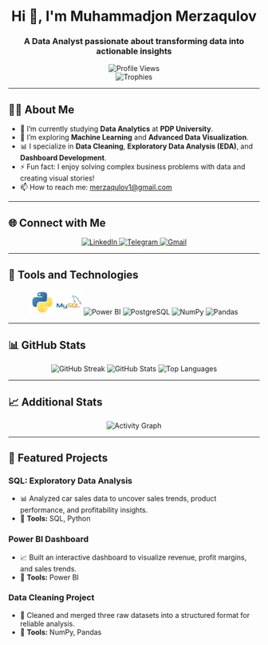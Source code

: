 <h1 align="center">Hi 👋, I'm Muhammadjon Merzaqulov</h1>
<h3 align="center">A Data Analyst passionate about transforming data into actionable insights</h3>

<div align="center">
  <img src="https://komarev.com/ghpvc/?username=muhammadjon-merzaqulov&label=Profile%20views&color=0e75b6&style=flat" alt="Profile Views" />
</div>

<div align="center">
  <img src="https://github-profile-trophy.vercel.app/?username=muhammadjon-merzaqulov&theme=darkhub&margin-w=15&margin-h=15" alt="Trophies" />
</div>

---

## 🧑‍💻 About Me

- 🔭 I’m currently studying **Data Analytics** at **PDP University**.
- 🌱 I’m exploring **Machine Learning** and **Advanced Data Visualization**.
- 📊 I specialize in **Data Cleaning**, **Exploratory Data Analysis (EDA)**, and **Dashboard Development**.
- ⚡ Fun fact: I enjoy solving complex business problems with data and creating visual stories!
- 📫 How to reach me: [merzaqulov1@gmail.com](mailto:merzaqulov1@gmail.com)

---

## 🌐 Connect with Me

<div align="center">
  <a href="https://linkedin.com/in/muhammadjon-merzaqulov-25150323b" target="_blank" rel="noopener noreferrer">
    <img src="https://img.shields.io/badge/-LinkedIn-0077B5?style=flat&logo=linkedin&logoColor=white" alt="LinkedIn" />
  </a>
  <a href="https://t.me/merzaqulov1" target="_blank" rel="noopener noreferrer">
    <img src="https://img.shields.io/badge/-Telegram-2CA5E0?style=flat&logo=telegram&logoColor=white" alt="Telegram" />
  </a>
  <a href="mailto:merzaqulov1@gmail.com" target="_blank" rel="noopener noreferrer">
    <img src="https://img.shields.io/badge/-Gmail-D14836?style=flat&logo=gmail&logoColor=white" alt="Gmail" />
  </a>
</div>

---

## 🚀 Tools and Technologies

<div align="center">
  <img src="https://raw.githubusercontent.com/devicons/devicon/master/icons/python/python-original.svg" alt="Python" width="50" height="50"/>
  <img src="https://raw.githubusercontent.com/devicons/devicon/master/icons/mysql/mysql-original-wordmark.svg" alt="SQL" width="50" height="50"/>
  <img src="https://upload.wikimedia.org/wikipedia/commons/c/cf/New_Power_BI_Logo.svg" alt="Power BI" width="50" height="50"/>
  <img src="https://www.vectorlogo.zone/logos/postgresql/postgresql-icon.svg" alt="PostgreSQL" width="50" height="50"/>
  <img src="https://cdn.worldvectorlogo.com/logos/numpy-1.svg" alt="NumPy" width="50" height="50"/>
  <img src="https://encrypted-tbn0.gstatic.com/images?q=tbn:ANd9GcQ_aw7SzJUrkBCSBhzOnmm9sZWo_l5cvCdSLw&s" alt="Pandas" width="50" height="50"/>
</div>

---

## 📊 GitHub Stats

<div align="center">
  <!-- GitHub Streak -->
  <img src="https://github-readme-streak-stats.herokuapp.com/?user=merzaqulov&theme=dark" alt="GitHub Streak" />
 
  <!-- GitHub Stats -->
  <img src="https://github-readme-stats.vercel.app/api?username=merzaqulov&show_icons=true&locale=en&theme=dark" alt="GitHub Stats" />

  <!-- Top Languages -->
  <img src="https://github-readme-stats.vercel.app/api/top-langs?username=merzaqulov&show_icons=true&locale=en&layout=compact&theme=dark" alt="Top Languages" />
</div>

---

## 📈 Additional Stats

<div align="center">
  <!-- Contribution Graph (Dark Theme) -->
  <img src="https://github-readme-activity-graph.vercel.app/graph?username=muhammadjon-merzaqulov&theme=github-dark" alt="Activity Graph" />

  <!-- WakaTime Stats (requires WakaTime integration & correct username) -->
  <!-- Replace 'your_wakatime_username' with your actual WakaTime username if you have one -->
  <!-- <img src="https://github-readme-stats.vercel.app/api/wakatime?username=your_wakatime_username&theme=dark" alt="WakaTime Stats" /> -->
</div>

---

## 🌟 Featured Projects

### **SQL: Exploratory Data Analysis**
- 📊 Analyzed car sales data to uncover sales trends, product performance, and profitability insights.  
- 🔧 **Tools:** SQL, Python

### **Power BI Dashboard**
- 📈 Built an interactive dashboard to visualize revenue, profit margins, and sales trends.  
- 🔧 **Tools:** Power BI

### **Data Cleaning Project**
- 🧹 Cleaned and merged three raw datasets into a structured format for reliable analysis.  
- 🔧 **Tools:** NumPy, Pandas
